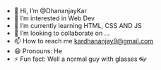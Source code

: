 - 👋 Hi, I’m @DhananjayKar
- 👀 I’m interested in Web Dev
- 🌱 I’m currently learning HTML, CSS AND JS
- 💞️ I’m looking to collaborate on ...
- 📫 How to reach me kardhananjay9@gmail.com 
- 😄 Pronouns: He
- ⚡ Fun fact: Well a normal guy with glasses 👓

<!---
DhananjayKar/DhananjayKar is a ✨ special ✨ repository because its `README.md` (this file) appears on your GitHub profile.
You can click the Preview link to take a look at your changes.
--->
